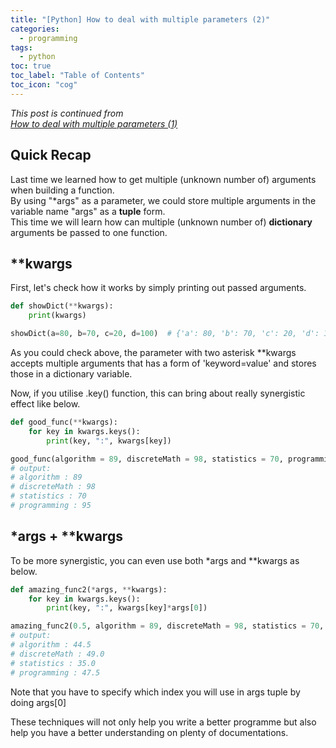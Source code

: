 ```yaml
---
title: "[Python] How to deal with multiple parameters (2)"
categories:
  - programming
tags:
  - python
toc: true
toc_label: "Table of Contents"
toc_icon: "cog"
---
```

*This post is continued from  
[How to deal with multiple parameters (1)](https://kimdanny.github.io/programming/python-multiple-args/)*  

## Quick Recap
Last time we learned how to get multiple (unknown number of) arguments when building a function.  
By using "\*args" as a parameter, we could store multiple arguments in the variable name "args" as a **tuple** form.  
This time we will learn how can multiple (unknown number of) **dictionary** arguments be passed to one function.  

## \**kwargs
First, let's check how it works by simply printing out passed arguments.
```python
def showDict(**kwargs):
    print(kwargs)

showDict(a=80, b=70, c=20, d=100)  # {'a': 80, 'b': 70, 'c': 20, 'd': 100}
```
As you could check above, the parameter with two asterisk \**kwargs accepts multiple arguments that has a form of
'keyword=value' and stores those in a dictionary variable.  

Now, if you utilise .key() function, this can bring about really synergistic effect like below.

```python
def good_func(**kwargs):
    for key in kwargs.keys():
        print(key, ":", kwargs[key])

good_func(algorithm = 89, discreteMath = 98, statistics = 70, programming = 95)
# output:
# algorithm : 89
# discreteMath : 98
# statistics : 70
# programming : 95
```

## \*args + \**kwargs
To be more synergistic, you can even use both \*args and \**kwargs as below.  

```python
def amazing_func2(*args, **kwargs):
    for key in kwargs.keys():
        print(key, ":", kwargs[key]*args[0])

amazing_func2(0.5, algorithm = 89, discreteMath = 98, statistics = 70, programming = 95)
# output:
# algorithm : 44.5
# discreteMath : 49.0
# statistics : 35.0
# programming : 47.5
```
Note that you have to specify which index you will use in args tuple by doing args[0]  

These techniques will not only help you write a better programme but also help you have a better understanding on plenty of documentations.

